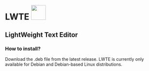 # LWTE <img src="https://github.com/jakub-swiniarski/LWTE/assets/77209709/d3f3b5ab-0a4a-4efd-98e9-11f442af18c6" width=48 height=48>
## LightWeight Text Editor

### How to install?
Download the .deb file from the latest release. LWTE is currently only available for Debian and Debian-based Linux distributions.
